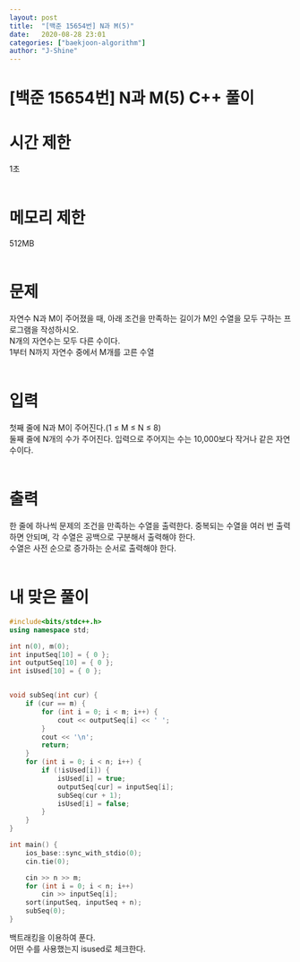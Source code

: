 ```yaml
---
layout: post
title:  "[백준 15654번] N과 M(5)"
date:   2020-08-28 23:01
categories: ["baekjoon-algorithm"]
author: "J-Shine"
---
```

# \[백준 15654번] N과 M(5) C++ 풀이
# 시간 제한
1초<br><br>

# 메모리 제한
512MB<br><br>

# 문제  
자연수 N과 M이 주어졌을 때, 아래 조건을 만족하는 길이가 M인 수열을 모두 구하는 프로그램을 작성하시오.<br>
N개의 자연수는 모두 다른 수이다.<br>
1부터 N까지 자연수 중에서 M개를 고른 수열<br><br>

# 입력  
첫째 줄에 N과 M이 주어진다.(1 ≤ M ≤ N ≤ 8)<br>
둘째 줄에 N개의 수가 주어진다. 입력으로 주어지는 수는 10,000보다 작거나 같은 자연수이다.<br><br>

# 출력  
한 줄에 하나씩 문제의 조건을 만족하는 수열을 출력한다. 중복되는 수열을 여러 번 출력하면 안되며, 각 수열은 공백으로 구분해서 출력해야 한다.<br>
수열은 사전 순으로 증가하는 순서로 출력해야 한다.<br><br>

# 내 맞은 풀이

```c++
#include<bits/stdc++.h>
using namespace std;

int n(0), m(0);
int inputSeq[10] = { 0 };
int outputSeq[10] = { 0 };
int isUsed[10] = { 0 };


void subSeq(int cur) {
	if (cur == m) {
		for (int i = 0; i < m; i++) {
			cout << outputSeq[i] << ' ';
		}
		cout << '\n';
		return;
	}
	for (int i = 0; i < n; i++) {
		if (!isUsed[i]) {
			isUsed[i] = true;
			outputSeq[cur] = inputSeq[i];
			subSeq(cur + 1);
			isUsed[i] = false;
		}
	}
}

int main() {
	ios_base::sync_with_stdio(0);
	cin.tie(0);

	cin >> n >> m;
	for (int i = 0; i < n; i++) 
		cin >> inputSeq[i];
	sort(inputSeq, inputSeq + n);
	subSeq(0);
}
```
백트래킹을 이용하여 푼다.<br>
어떤 수를 사용했는지 isused로 체크한다.<br><br>
